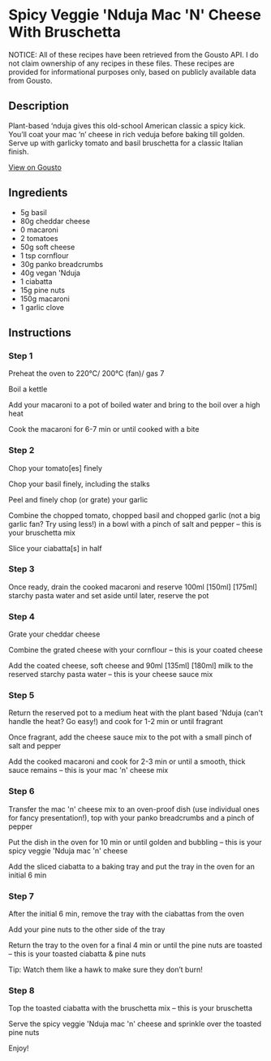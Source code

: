 # Spicy Veggie 'Nduja Mac 'N' Cheese With Bruschetta

NOTICE: All of these recipes have been retrieved from the Gousto API. I do not claim ownership of any recipes in these files. These recipes are provided for informational purposes only, based on publicly available data from Gousto.

## Description

Plant-based ‘nduja gives this old-school American classic a spicy kick. You’ll coat your mac ‘n’ cheese in rich veduja before baking till golden. Serve up with garlicky tomato and basil bruschetta for a classic Italian finish.


[View on Gousto](https://www.gousto.co.uk/recipes/cookbook/spicy-veduja-mac-n-cheese-with-bruschetta)

## Ingredients

- 5g basil
- 80g cheddar cheese
- 0 macaroni
- 2 tomatoes
- 50g soft cheese
- 1 tsp cornflour
- 30g panko breadcrumbs
- 40g vegan 'Nduja
- 1 ciabatta 
- 15g pine nuts
- 150g macaroni
- 1 garlic clove

## Instructions


### Step 1

Preheat the oven to 220°C/ 200°C (fan)/ gas 7

Boil a kettle

Add your macaroni to a pot of boiled water and bring to the boil over a high heat

Cook the macaroni for 6-7 min or until cooked with a bite


### Step 2

Chop your tomato[es] finely

Chop your basil finely, including the stalks

Peel and finely chop (or grate) your garlic

Combine the chopped tomato, chopped basil and chopped garlic (not a big garlic fan? Try using less!) in a bowl with a pinch of salt and pepper – this is your bruschetta mix

Slice your ciabatta[s] in half


### Step 3

Once ready, drain the cooked macaroni and reserve 100ml <span class="text-purple">[150ml]</span> <span class="text-danger">[175ml]</span> starchy pasta water and set aside until later, reserve the pot


### Step 4

Grate your cheddar cheese

Combine the grated cheese with your cornflour – this is your coated cheese

Add the coated cheese, soft cheese and 90ml <span class="text-purple">[135ml] </span><span class="text-danger">[180ml]</span> milk to the reserved starchy pasta water – this is your cheese sauce mix


### Step 5

Return the reserved pot to a medium heat with the plant based 'Nduja (can't handle the heat? Go easy!) and cook for 1-2 min or until fragrant

Once fragrant, add the cheese sauce mix to the pot with a small pinch of salt and pepper

Add the cooked macaroni and cook for 2-3 min or until a smooth, thick sauce remains – this is your mac 'n' cheese mix


### Step 6

Transfer the mac 'n' cheese mix to an oven-proof dish (use individual ones for fancy presentation!), top with your panko breadcrumbs and a pinch of pepper

Put the dish in the oven for 10 min or until golden and bubbling – this is your spicy veggie 'Nduja mac 'n' cheese

Add the sliced ciabatta to a baking tray and put the tray in the oven for an initial 6 min


### Step 7

After the initial 6 min, remove the tray with the ciabattas from the oven

Add your pine nuts to the other side of the tray

Return the tray to the oven for a final 4 min or until the pine nuts are toasted  – this is your toasted ciabatta & pine nuts

Tip: Watch them like a hawk to make sure they don’t burn!

### Step 8

Top the toasted ciabatta with the bruschetta mix – this is your bruschetta

Serve the spicy veggie 'Nduja mac 'n' cheese and sprinkle over the toasted pine nuts

Enjoy!

